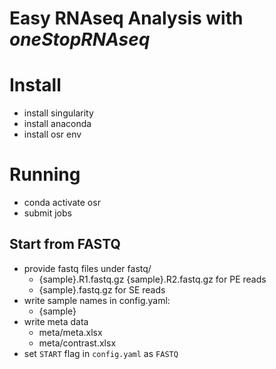 # Easy RNAseq Analysis with *oneStopRNAseq*


# Install

- install singularity
- install anaconda
- install osr env

# Running
- conda activate osr
- submit jobs

## Start from FASTQ
- provide fastq files under fastq/
	- {sample}.R1.fastq.gz {sample}.R2.fastq.gz for PE reads
	- {sample}.fastq.gz for SE reads
- write sample names in config.yaml: 
	- {sample}
- write meta data
	- meta/meta.xlsx
	- meta/contrast.xlsx 
- set `START` flag in `config.yaml` as `FASTQ`